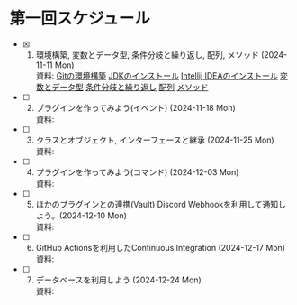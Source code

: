 # 第一回スケジュール

- [x] 1. 環境構築, 変数とデータ型, 条件分岐と繰り返し, 配列, メソッド (2024-11-11 Mon) <br>
         資料: [Gitの環境構築](https://page.moripa.nikomaru.dev/docs/git-1) [JDKのインストール](https://page.moripa.nikomaru.dev/docs/java-1) [Intellij IDEAのインストール](https://page.moripa.nikomaru.dev/docs/java-2) [変数とデータ型](https://page.moripa.nikomaru.dev/docs/java-value-type) [条件分岐と繰り返し](https://page.moripa.nikomaru.dev/docs/java-statement-repeat) [配列](https://page.moripa.nikomaru.dev/docs/java-array-list) [メソッド](https://page.moripa.nikomaru.dev/docs/java-method)
- [ ] 2. プラグインを作ってみよう(イベント) (2024-11-18 Mon) <br>
         資料: 
- [ ] 3. クラスとオブジェクト, インターフェースと継承 (2024-11-25 Mon) <br>
         資料:
- [ ] 4. プラグインを作ってみよう(コマンド) (2024-12-03 Mon) <br>
          資料:
- [ ] 5. ほかのプラグインとの連携(Vault) Discord Webhookを利用して通知しよう。(2024-12-10 Mon) <br>
          資料:
- [ ] 6. GitHub Actionsを利用したContinuous Integration (2024-12-17 Mon) <br>
          資料:
- [ ] 7. データベースを利用しよう (2024-12-24 Mon) <br>
          資料:
